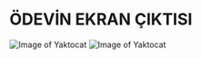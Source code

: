 # ÖDEVİN EKRAN ÇIKTISI
![Image of Yaktocat](https://octodex.github.com/images/1.png)
![Image of Yaktocat](https://octodex.github.com/images/2.png)


